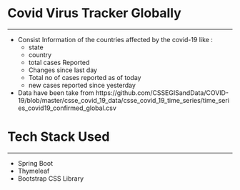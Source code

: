 # Covid Virus Tracker Globally 

<hr>

<ul>
<li>Consist Information of the countries affected by the covid-19 like :
<ul>
<li>state</li>
<li>country</li>
<li>total cases Reported</li>
<li>Changes since last day</li>
<li>Total no of cases reported as of today</li>
<li>new cases reported since yesterday</li>
</ul>
</li>
<li>Data have been take from https://github.com/CSSEGISandData/COVID-19/blob/master/csse_covid_19_data/csse_covid_19_time_series/time_series_covid19_confirmed_global.csv</li> 
</ul>

<h1> Tech Stack Used </h1>
<hr>
<ul>
<li>Spring Boot</li>
<li>Thymeleaf</li>
<li>Bootstrap CSS Library</li>
</ul>